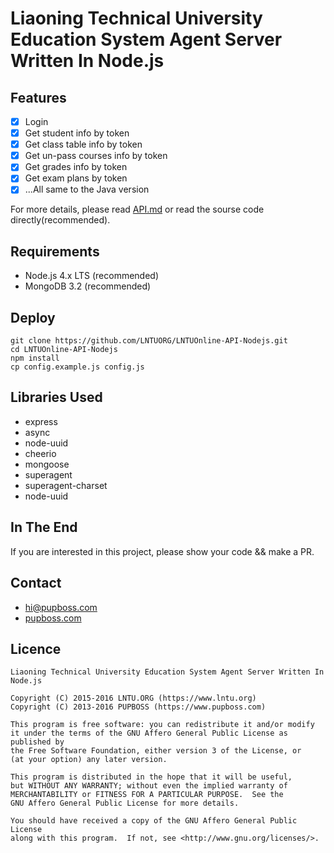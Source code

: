 # Liaoning Technical University Education System Agent Server Written In Node.js

## Features

- [x] Login
- [x] Get student info by token
- [x] Get class table info by token
- [x] Get un-pass courses info by token
- [x] Get grades info by token
- [x] Get exam plans by token
- [x] ...All same to the Java version

For more details, please read [API.md](API.md) or read the sourse code directly(recommended).

## Requirements

- Node.js 4.x LTS (recommended)
- MongoDB 3.2 (recommended)

## Deploy

    git clone https://github.com/LNTUORG/LNTUOnline-API-Nodejs.git
    cd LNTUOnline-API-Nodejs
    npm install
    cp config.example.js config.js

## Libraries Used

- express
- async
- node-uuid
- cheerio
- mongoose
- superagent
- superagent-charset
- node-uuid

## In The End

If you are interested in this project, please show your code && make a PR.

## Contact

- [hi@pupboss.com](mailto:hi@pupboss.com)
- [pupboss.com](https://www.pupboss.com)

## Licence

    Liaoning Technical University Education System Agent Server Written In Node.js

    Copyright (C) 2015-2016 LNTU.ORG (https://www.lntu.org)
    Copyright (C) 2013-2016 PUPBOSS (https://www.pupboss.com)

    This program is free software: you can redistribute it and/or modify
    it under the terms of the GNU Affero General Public License as published by
    the Free Software Foundation, either version 3 of the License, or
    (at your option) any later version.

    This program is distributed in the hope that it will be useful,
    but WITHOUT ANY WARRANTY; without even the implied warranty of
    MERCHANTABILITY or FITNESS FOR A PARTICULAR PURPOSE.  See the
    GNU Affero General Public License for more details.

    You should have received a copy of the GNU Affero General Public License
    along with this program.  If not, see <http://www.gnu.org/licenses/>.

